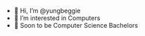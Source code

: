 - 👋 Hi, I’m @yungbeggie
- 👀 I’m interested in Computers
- 🌱 Soon to be Computer Science Bachelors

<!---
yungbeggie/yungbeggie is a ✨ special ✨ repository because its `README.md` (this file) appears on your GitHub profile.
You can click the Preview link to take a look at your changes.
--->
